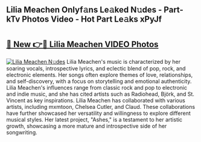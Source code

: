 ## Lilia Meachen Onlyf𝚊ns Le𝚊ked N𝚞des - Part-kTv Photos Video - Hot Part Le𝚊ks xPyJf

# <h2><a href="http://ab69779.deff.icu/?id=Lilia+Meachen">🔗 New 👉🔴 Lilia Meachen VIDEO Photos</a></h2>

[![Lilia Meachen N𝚞des](https://i.imgur.com/rIISA9y.gif)](http://ab69779.deff.icu/?id=Lilia+Meachen)
Lilia Meachen's music is characterized by her soaring vocals, introspective lyrics, and eclectic blend of pop, rock, and electronic elements. Her songs often explore themes of love, relationships, and self-discovery, with a focus on storytelling and emotional authenticity. Lilia Meachen's influences range from classic rock and pop to electronic and indie music, and she has cited artists such as Radiohead, Björk, and St. Vincent as key inspirations. Lilia Meachen has collaborated with various artists, including mxmtoon, Chelsea Cutler, and Claud. These collaborations have further showcased her versatility and willingness to explore different musical styles. Her latest project, "Ashes," is a testament to her artistic growth, showcasing a more mature and introspective side of her songwriting.
